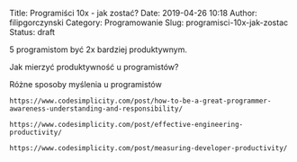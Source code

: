 Title: Programiści 10x - jak zostać?
Date: 2019-04-26 10:18
Author: filipgorczynski
Category: Programowanie
Slug: programisci-10x-jak-zostac
Status: draft

5 programistom być 2x bardziej produktywnym.

Jak mierzyć produktywność u programistów?

Różne sposoby myślenia u programistów

`https://www.codesimplicity.com/post/how-to-be-a-great-programmer-awareness-understanding-and-responsibility/`

`https://www.codesimplicity.com/post/effective-engineering-productivity/`

`https://www.codesimplicity.com/post/measuring-developer-productivity/`

 
